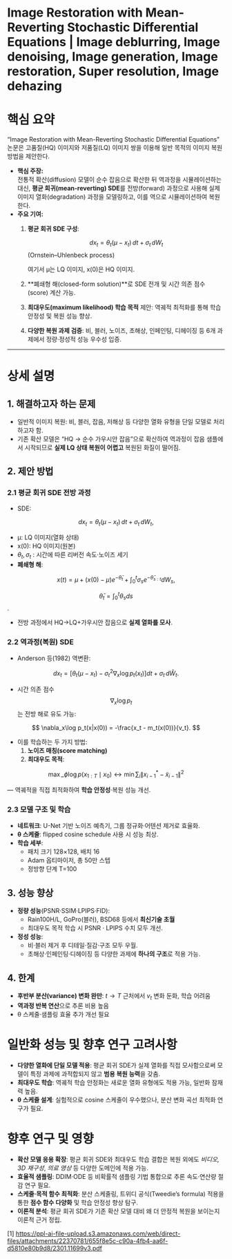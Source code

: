 # Image Restoration with Mean-Reverting Stochastic Differential Equations | Image deblurring, Image denoising, Image generation, Image restoration, Super resolution, Image dehazing

# 핵심 요약

“Image Restoration with Mean-Reverting Stochastic Differential Equations” 논문은 고품질(HQ) 이미지와 저품질(LQ) 이미지 쌍을 이용해 일반 목적의 이미지 복원 방법을 제안한다.  
- **핵심 주장:**  
  전통적 확산(diffusion) 모델이 순수 잡음으로 확산한 뒤 역과정을 시뮬레이션하는 대신, **평균 회귀(mean-reverting) SDE**를 전방(forward) 과정으로 사용해 실제 이미지 열화(degradation) 과정을 모델링하고, 이를 역으로 시뮬레이션하여 복원한다.  
- **주요 기여:**  
  1. **평균 회귀 SDE 구성**:
   
     $$dx_t = \theta_t(\mu - x_t)\,dt + \sigma_t\,dW_t$$  (Ornstein–Uhlenbeck process)

     여기서 μ는 LQ 이미지, x(0)은 HQ 이미지.  
  2. **폐쇄형 해(closed-form solution)**로 SDE 전개 및 시간 의존 점수(score) 계산 가능.  
  3. **최대우도(maximum likelihood) 학습 목적** 제안: 역궤적 최적화를 통해 학습 안정성 및 복원 성능 향상.  
  4. **다양한 복원 과제 검증**: 비, 블러, 노이즈, 초해상, 인페인팅, 디헤이징 등 6개 과제에서 정량·정성적 성능 우수성 입증.  

---

# 상세 설명

## 1. 해결하고자 하는 문제  
- 일반적 이미지 복원: 비, 블러, 잡음, 저해상 등 다양한 열화 유형을 단일 모델로 처리하고자 함.  
- 기존 확산 모델은 “HQ → 순수 가우시안 잡음”으로 확산하여 역과정이 잡음 샘플에서 시작되므로 **실제 LQ 상태 복원이 어렵고** 복원된 화질이 떨어짐.

## 2. 제안 방법  
### 2.1 평균 회귀 SDE 전방 과정  
- SDE:  

$$
    dx_t = \theta_t(\mu - x_t)\,dt + \sigma_t\,dW_t,
  $$
  
  - μ: LQ 이미지(열화 상태)  
  - x(0): HQ 이미지(원본)  
  - $θ_t, σ_t$ : 시간에 따른 리버전 속도·노이즈 세기  
- **폐쇄형 해**:  

$$
    x(t) = \mu + (x(0)-\mu)e^{-{\bar\theta_t}}
       + \int_0^t \sigma_s e^{-{\bar\theta_{s:t}}} dW_s,
  $$  
  
  $${\bar\theta_t}=\int_0^t \theta_s ds$$.  
- 전방 과정에서 HQ→LQ+가우시안 잡음으로 **실제 열화를 모사**.

### 2.2 역과정(복원) SDE  
- Anderson 등(1982) 역변환:  

$$
    dx_t =
    \bigl[\theta_t(\mu - x_t)-\sigma_t^2\nabla_x\log p_t(x_t)\bigr]dt
    + \sigma_t\,d\hat W_t.
  $$  
  
- 시간 의존 점수 $$\nabla_x\log p_t$$는 전방 해로 유도 가능:

$$
    \nabla_x\log p_t(x|x(0))
    = -\frac{x_t - m_t(x(0))}{v_t}.
  $$
  
- 이를 학습하는 두 가지 방법:  
  1. **노이즈 매칭(score matching)**  
  2. **최대우도 목적**:  

$$
  \max\_\phi \log p(x_{1:T}\mid x_0) \longleftrightarrow
  \min \sum_i \bigl\|x_{i-1}^* - \tilde x_{i-1}\bigr\|^2
  $$
  
  — 역궤적을 직접 최적화하여 **학습 안정성**·복원 성능 개선.

### 2.3 모델 구조 및 학습  
- **네트워크**: U-Net 기반 노이즈 예측기, 그룹 정규화·어텐션 제거로 효율화.  
- **θ 스케줄**: flipped cosine schedule 사용 시 성능 최상.  
- **학습 세부**:  
  - 패치 크기 128×128, 배치 16  
  - Adam 옵티마이저, 총 50만 스텝  
  - 정방향 단계 T=100

## 3. 성능 향상  
- **정량 성능**(PSNR·SSIM·LPIPS·FID):  
  - Rain100H/L, GoPro(블러), BSD68 등에서 **최신기술 초월**  
  - 최대우도 목적 학습 시 PSNR · LPIPS 수치 모두 개선.  
- **정성 성능**:  
  - 비·블러 제거 후 디테일·질감·구조 모두 우월.  
  - 초해상·인페인팅·디헤이징 등 다양한 과제에 **하나의 구조**로 적용 가능.

## 4. 한계  
- **후반부 분산(variance) 변화 완만**: $t→T$ 근처에서 $v_t$ 변화 둔화, 학습 어려움  
- **역과정 반복 연산**으로 추론 비용 높음  
- θ 스케줄·샘플링 효율 추가 개선 필요

# 일반화 성능 및 향후 연구 고려사항

- **다양한 열화에 단일 모델 적용**: 평균 회귀 SDE가 실제 열화를 직접 모사함으로써 모델이 특정 과제에 과적합되지 않고 **범용 복원 능력**을 갖춤.  
- **최대우도 학습**: 역궤적 학습 안정화는 새로운 열화 유형에도 적용 가능, 일반화 잠재력 높음.  
- **θ 스케줄 설계**: 실험적으로 cosine 스케줄이 우수했으나, 분산 변화 곡선 최적화 연구가 필요.  

# 향후 연구 및 영향

- **확산 모델 응용 확장**: 평균 회귀 SDE와 최대우도 학습 결합은 복원 외에도 *비디오, 3D 재구성*, *의료 영상* 등 다양한 도메인에 적용 가능.  
- **효율적 샘플링**: DDIM·ODE 등 비확률적 샘플링 기법 통합으로 추론 속도·연산량 절감 연구 필요.  
- **스케줄·목적 함수 최적화**: 분산 스케줄링, 트위디 공식(Tweedie’s formula) 적용을 통한 **점수 함수 다양화** 및 학습 안정성 향상 탐구.  
- **이론적 분석**: 평균 회귀 SDE가 기존 확산 모델 대비 왜 더 안정적 복원을 보이는지 이론적 근거 정립.

[1] https://ppl-ai-file-upload.s3.amazonaws.com/web/direct-files/attachments/22370781/655f8e5c-c90a-4fb4-aa6f-d5810e80b9d8/2301.11699v3.pdf
